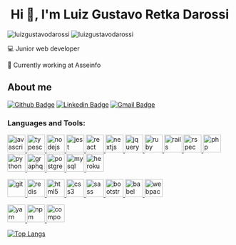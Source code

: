 <h1 align="center">Hi 👋, I'm Luiz Gustavo Retka Darossi</h1>

<!-- <img align="right" width="400px" src="./e84617ca70742151120affdfa77ebb2e-1.gif"> -->

<p disabled align="left"> 
  <img src="https://komarev.com/ghpvc/?username=luizgustavodarossi&label=Profile%20views&color=0e75b6&style=flat" alt="luizgustavodarossi" />
  <img src="https://wakatime.com/badge/user/bfeb484f-9ae9-47e1-84e4-8b21c4f629b8.svg" alt="luizgustavodarossi" />
</p>

<!-- ## I'm Luiz Gustavo Retka Darossi! -->
:computer: Junior web developer

:briefcase: Currently working at Asseinfo

## About me

[![Github Badge](https://img.shields.io/badge/-Github-000?style=flat-square&logo=Github&logoColor=white&link=https://github.com/luizgustavodarossi)](https://github.com/luizgustavodarossi)
[![Linkedin Badge](https://img.shields.io/badge/-LinkedIn-blue?style=flat-square&logo=Linkedin&logoColor=white&link=https://www.linkedin.com/in/luiz-gustavo-retka-darossi-78b207183/)](https://www.linkedin.com/in/luizgustavodarossi/)
[![Gmail Badge](https://img.shields.io/badge/-Gmail-c14438?style=flat-square&logo=Gmail&logoColor=white&link=mailto:luizgustavodarossi@gmail.com)](mailto:luizgustavodarossi@gmail.com)

<h3 align="left">Languages and Tools:</h3>
<p align="left"> 
  <a href="https://developer.mozilla.org/en-US/docs/Web/JavaScript" target="_blank">  
    <img src="https://cdn.jsdelivr.net/gh/devicons/devicon/icons/javascript/javascript-plain.svg" alt="javascript" width="40" height="40"/>    
  </a>
  
  <a href="https://www.typescriptlang.org/" target="_blank">     
    <img src="https://cdn.jsdelivr.net/gh/devicons/devicon/icons/typescript/typescript-plain.svg" alt="typescript" width="40" height="40"/>
  </a>
  
  <a href="#" target="_blank" rel="noreferrer">    
    <img src="https://cdn.jsdelivr.net/gh/devicons/devicon/icons/nodejs/nodejs-original.svg" alt="nodejs" width="40" height="40"/>
  </a>
  
  <a href="#" target="_blank" rel="noreferrer">     
    <img src="https://cdn.jsdelivr.net/gh/devicons/devicon/icons/jest/jest-plain.svg" alt="jest" width="40" height="40"/>    
  </a>
  
  <a href="https://reactjs.org/" target="_blank">     
    <img src="https://cdn.jsdelivr.net/gh/devicons/devicon/icons/react/react-original.svg" alt="react" width="40" height="40"/>
  </a>
  
  <a href="https://nextjs.org/" target="_blank">     
    <img src="https://cdn.jsdelivr.net/gh/devicons/devicon/icons/nextjs/nextjs-original.svg" alt="nextjs" width="40" height="40"/>
  </a>
  
  <a href="#" target="_blank" rel="noreferrer">     
    <img src="https://cdn.jsdelivr.net/gh/devicons/devicon/icons/jquery/jquery-original.svg" alt="jquery" width="40" height="40"/>    
  </a>
  
  <a href="https://www.ruby-lang.org/en/" target="_blank" rel="noreferrer"> 
    <img src="https://cdn.jsdelivr.net/gh/devicons/devicon/icons/ruby/ruby-original.svg" alt="ruby" width="40" height="40"/>     
  </a>
  
  <a href="https://rubyonrails.org" target="_blank" rel="noreferrer"> 
    <img src="https://cdn.jsdelivr.net/gh/devicons/devicon/icons/rails/rails-plain.svg" alt="rails" width="40" height="40"/>    
  </a>
  
  <a href="#" target="_blank" rel="noreferrer"> 
    <img src="https://cdn.jsdelivr.net/gh/devicons/devicon/icons/rspec/rspec-original.svg" alt="rspec" width="40" height="40"/>    
  </a>
  
  <a href="https://www.php.net" target="_blank">     
    <img src="https://cdn.jsdelivr.net/gh/devicons/devicon/icons/php/php-plain.svg" alt="php" width="40" height="40"/>
  </a>
  
  <a href="https://www.python.org" target="_blank"> 
    <img src="https://cdn.jsdelivr.net/gh/devicons/devicon/icons/python/python-original.svg" alt="python" width="40" height="40"/>    
  </a>
  
  <a href="#" target="_blank" rel="noreferrer">     
    <img src="https://cdn.jsdelivr.net/gh/devicons/devicon/icons/graphql/graphql-plain.svg" alt="graphql" width="40" height="40"/>
  </a>
 
  <a href="#" target="_blank">     
    <img src="https://cdn.jsdelivr.net/gh/devicons/devicon/icons/postgresql/postgresql-plain.svg" alt="postgresql" width="40" height="40"/>     
  </a>
  
  <a href="https://www.mysql.com/" target="_blank">     
    <img src="https://cdn.jsdelivr.net/gh/devicons/devicon/icons/mysql/mysql-original.svg" alt="mysql" width="40" height="40"/>
  </a>
  
  <a href="#" target="_blank" rel="noreferrer">     
    <img src="https://cdn.jsdelivr.net/gh/devicons/devicon/icons/heroku/heroku-original.svg" alt="heroku" width="40" height="40"/>    
  </a>
</p>

<p align="left">
  <a href="https://git-scm.com/" target="_blank"> 
    <img src="https://cdn.jsdelivr.net/gh/devicons/devicon/icons/git/git-original.svg" alt="git" width="40" height="40"/>
  </a>
  
  <a href="#" target="_blank">     
    <img src="https://cdn.jsdelivr.net/gh/devicons/devicon/icons/redis/redis-original.svg" alt="redis" width="40" height="40"/>   
  </a>
  
  <a href="https://www.w3.org/html/" target="_blank" rel="noreferrer">     
    <img src="https://cdn.jsdelivr.net/gh/devicons/devicon/icons/html5/html5-original.svg" alt="html5" width="40" height="40"/>
  </a>
  
  <a href="https://www.w3schools.com/css/" target="_blank" rel="noreferrer"> 
    <img src="https://cdn.jsdelivr.net/gh/devicons/devicon/icons/css3/css3-original.svg" alt="css3" width="40" height="40"/>
  </a>
  
  <a href="https://sass-lang.com" target="_blank"> 
    <img src="https://cdn.jsdelivr.net/gh/devicons/devicon/icons/sass/sass-original.svg" alt="sass" width="40" height="40"/>
  </a>
  
  <a href="https://getbootstrap.com" target="_blank"> 
    <img src="https://cdn.jsdelivr.net/gh/devicons/devicon/icons/bootstrap/bootstrap-original.svg" alt="bootstrap" width="40" height="40"/>
  </a>
          
  <a href="https://babeljs.io" target="_blank">
    <img src="https://cdn.jsdelivr.net/gh/devicons/devicon/icons/babel/babel-original.svg" alt="babel" width="40" height="40"/>
  </a>
  
  <a href="#" target="_blank">
    <img src="https://cdn.jsdelivr.net/gh/devicons/devicon/icons/webpack/webpack-original.svg" alt="webpack" width="40" height="40"/>    
  </a>
</p>
<p align="left">  
  <a href="#" target="_blank">
    <img src="https://cdn.jsdelivr.net/gh/devicons/devicon/icons/yarn/yarn-original.svg" alt="yarn" width="40" height="40"/>    
  </a>
  
  <a href="#" target="_blank" rel="noreferrer">    
    <img src="https://cdn.jsdelivr.net/gh/devicons/devicon/icons/npm/npm-original-wordmark.svg" alt="npm" width="40" height="40"/>    
  </a>
  
  <a href="#" target="_blank"> 
    <img src="https://cdn.jsdelivr.net/gh/devicons/devicon/icons/composer/composer-original.svg" alt="composer" width="40" height="40"/>    
  </a>
</p>

[![Top Langs](https://github-readme-stats.vercel.app/api/top-langs/?username=luizgustavodarossi&layout=compact)](https://github.com/anuraghazra/github-readme-stats)
